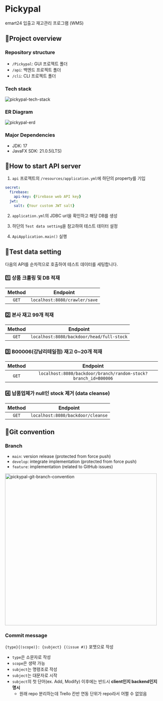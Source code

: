 # Pickypal

emart24 입출고 재고관리 프로그램 (WMS)

## 📌Project overview
### Repository structure
- `/Pickypal`: GUI 프로젝트 폴더
- `/api`: 백엔드 프로젝트 폴더
- `/cli`: CLI 프로젝트 폴더

### Tech stack
![pickypal-tech-stack](https://github.com/user-attachments/assets/a2401050-31fb-40b8-a812-e7d14c264f08)

### ER Diagram
![pickypal-erd](https://github.com/user-attachments/assets/ac5dfd7d-53c0-42dd-9391-e709d5187a2a)

### Major Dependencies
- JDK: 17
- JavaFX SDK: 21.0.5(LTS)

## 📌How to start API server

1. `api` 프로젝트의 `/resources/application.yml`에 하단의 property를 기입

```yml
secret:
  firebase:
    api-key: {Firebase web API key}
  jwt:
    salt: {Your custom JWT salt}
```

2. `application.yml`의 JDBC url을 확인하고 해당 DB를 생성

3. 하단의 `Test data setting`을 참고하여 테스트 데이터 설정

4. `ApiApplication.main()` 실행

## 📌Test data setting

다음의 API를 순차적으로 호출하여 테스트 데이터를 세팅합니다.

### 1️⃣ 상품 크롤링 및 DB 적재

| Method | Endpoint |
|:-----:|:-----------------------------:|
| `GET` | `localhost:8080/crawler/save` |

### 2️⃣ 본사 재고 99개 적재
| Method | Endpoint |
|:-----:|:-----------------------------:|
| `GET` | `localhost:8080/backdoor/head/full-stock` |

### 3️⃣ B00006(강남리테일점) 재고 0~20개 적재
| Method | Endpoint |
|:-----:|:-----------------------------:|
| `GET` | `localhost:8080/backdoor/branch/random-stock?branch_id=B00006` |

### 4️⃣ 납품업체가 null인 stock 제거 (data cleanse)
| Method | Endpoint |
|:-----:|:-----------------------------:|
| `GET` | `localhost:8080/backdoor/cleanse` |

## 📌Git convention

### Branch
- `main`: version release (protected from force push)
- `develop`: integrate implementation (protected from force push)
- `feature`: implementation (related to GitHub issues)

<img src="https://github.com/user-attachments/assets/d20a15a2-f867-46cc-874d-0ceb5bdd3fc0" alt="pickypal-git-branch-convention" width="500" height="auto">

### Commit message

`{type}{(scope)}: {subject} {(issue #)}` 포맷으로 작성

- `type`은 소문자로 작성
- `scope`은 생략 가능
- `subject`는 명령조로 작성
- `subject`는 대문자로 시작
- `subject`의 첫 단어(ex. Add, Modify) 이후에는 반드시 **client인지 backend인지 명시**
    - 원래 repo 분리하는데 Trello 칸반 연동 단위가 repo라서 어쩔 수 없었음
